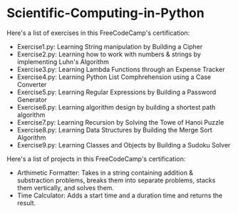 # Scientific-Computing-in-Python
Here's a list of exercises in this FreeCodeCamp's certification:
- Exercise1.py: Learning String manipulation by Building a Cipher
- Exercise2.py: Learning how to work with numbers & strings by implementing Luhn's Algorithm
- Exercise3.py: Learning Lambda Functions through an Expense Tracker
- Exercise4.py: Learning Python List Comphrehension using a Case Converter
- Exercise5.py: Learning Regular Expressions by Building a Password Generator
- Exercise6.py: Learning algorithm design by building a shortest path algorithm
- Exercise7.py: Learning Recursion by Solving the Towe of Hanoi Puzzle
- Exercise8.py: Learning Data Structures by Building the Merge Sort Algorithm
- Exercise9.py: Learning Classes and Objects by Building a Sudoku Solver

Here's a list of projects in this FreeCodeCamp's certification:
- Arthimetic Formatter: Takes in a string containing addition & substraction problems, breaks them into separate problems, stacks them vertically, and solves them.
- Time Calculator: Adds a start time and a duration time and returns the result.
